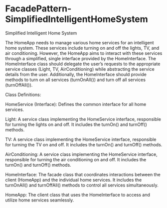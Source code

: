 # FacadePattern-SimplifiedIntelligentHomeSystem

Simplified Intelligent Home System

The HomeApp needs to manage various home services for an intelligent home system. 
These services include turning on and off the lights, TV, and air conditioning. 
However, the HomeApp aims to interact with these services through a simplified, single interface provided by the HomeInterface. 
The HomeInterface class should delegate the user’s requests to the appropriate service classes (Light, TV, AirConditioning) while abstracting the service details from the user. 
Additionally, the HomeInterface should provide methods to turn on all services (turnOnAll()) and turn off all services (turnOffAll()).

Class Definitions:

HomeService (Interface): Defines the common interface for all home services.

Light: A service class implementing the HomeService interface, responsible for turning the lights on and off. It includes the turnOn() and turnOff() methods.

TV: A service class implementing the HomeService interface, responsible for turning the TV on and off. It includes the turnOn() and turnOff() methods.

AirConditioning: A service class implementing the HomeService interface, responsible for turning the air conditioning on and off. It includes the turnOn() and turnOff() methods.

HomeInterface: The facade class that coordinates interactions between the client (HomeApp) and the individual home services. It includes the turnOnAll() and turnOffAll() methods to control all services simultaneously.

HomeApp: The client class that uses the HomeInterface to access and utilize home services seamlessly.
